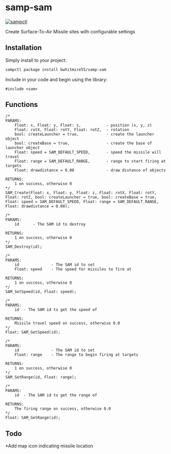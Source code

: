 # samp-sam

[![sampctl](https://img.shields.io/badge/sampctl-samp--sam-2f2f2f.svg?style=for-the-badge)](https://github.com/bwhitmire55/samp-sam)

<!--
Short description of your library, why it's useful, some examples, pictures or
videos. Link to your forum release thread too.

Remember: You can use "forumfmt" to convert this readme to forum BBCode!

What the sections below should be used for:

`## Installation`: Leave this section un-edited unless you have some specific
additional installation procedure.

`## Testing`: Whether your library is tested with a simple `main()` and `print`,
unit-tested, or demonstrated via prompting the player to connect, you should
include some basic information for users to try out your code in some way.

And finally, maintaining your version number`:

* Follow [Semantic Versioning](https://semver.org/)
* When you release a new version, update `VERSION` and `git tag` it
* Versioning is important for sampctl to use the version control features

Happy Pawning!
-->

Create Surface-To-Air Missile sites with configurable settings

## Installation

Simply install to your project:

```bash
sampctl package install bwhitmire55/samp-sam
```

Include in your code and begin using the library:

```pawn
#include <sam>
```

## Functions

```pawn
/*
PARAMS:
    Float: x, Float: y, Float: z,           - position (x, y, z)
    Float: rotX, Float: rotY, Float: rotZ,  - rotation
    bool: createLauncher = true,            - create the launcher object
    bool: createBase = true,                - create the base of launcher object
    Float: speed = SAM_DEFAULT_SPEED,       - speed the missile will travel
    Float: range = SAM_DEFAULT_RANGE,       - range to start firing at targets
    Float: drawdistance = 0.00              - draw distance of objects

RETURNS:
    1 on success, otherwise 0
*/
SAM_Create(Float: x, Float: y, Float: z, Float: rotX, Float: rotY, Float: rotZ, bool: createLauncher = true, bool: createBase = true, Float: speed = SAM_DEFAULT_SPEED, Float: range = SAM_DEFAULT_RANGE, Float: drawdistance = 0.00);
```

```pawn
/*
PARAMS:
    id      - The SAM id to destroy

RETURNS:
    1 on success, otherwise 0
*/
SAM_Destroy(id);
```

```pawn
/*
PARAMS:
    id              - The SAM id to set
    Float: speed    - The speed for missiles to fire at

RETURNS:
    1 on success, otherwise 0
*/
SAM_SetSpeed(id, Float: speed);
```

```pawn
/*
PARAMS:
    id  - The SAM id to get the speed of

RETURNS:
    Missile travel speed on success, otherwise 0.0
*/
Float: SAM_GetSpeed(id);
```

```pawn
/*
PARAMS:
    id              - The SAM id to set
    Float: range    - The range to begin firing at targets

RETURNS:
    1 on success, otherwise 0
*/
SAM_SetRange(id, Float: range);
```

```pawn
/*
PARAMS:
    id  - The SAM id to get the range of

RETURNS:
    The firing range on success, otherwise 0.0
*/
Float: SAM_GetRange(id);
```

## Todo

*Add map icon indicating missile location